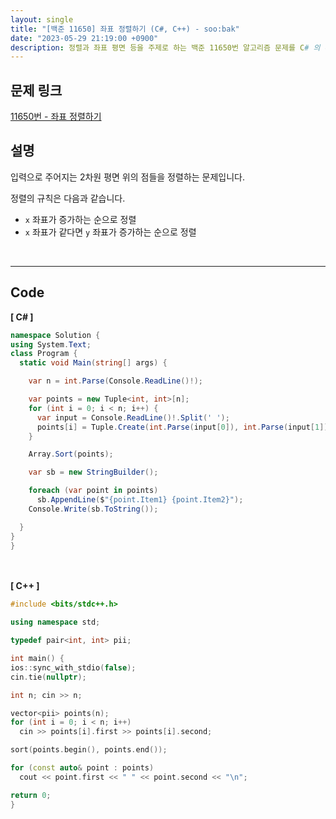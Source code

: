 ```yaml
---
layout: single
title: "[백준 11650] 좌표 정렬하기 (C#, C++) - soo:bak"
date: "2023-05-29 21:19:00 +0900"
description: 정렬과 좌표 평면 등을 주제로 하는 백준 11650번 알고리즘 문제를 C# 의 튜플, Tuple 과 C++ 로 풀이 및 해설
---
```


## 문제 링크
  [11650번 - 좌표 정렬하기](https://www.acmicpc.net/problem/11650)

## 설명
입력으로 주어지는 2차원 평면 위의 점들을 정렬하는 문제입니다. <br>

정렬의 규칙은 다음과 같습니다. <br>

- `x` 좌표가 증가하는 순으로 정렬 <br>
- `x` 좌표가 같다면 `y` 좌표가 증가하는 순으로 정렬 <br>

<br>

- - -

## Code
<b>[ C# ] </b>
<br>

  ```c#
namespace Solution {
  using System.Text;
  class Program {
    static void Main(string[] args) {

      var n = int.Parse(Console.ReadLine()!);

      var points = new Tuple<int, int>[n];
      for (int i = 0; i < n; i++) {
        var input = Console.ReadLine()!.Split(' ');
        points[i] = Tuple.Create(int.Parse(input[0]), int.Parse(input[1]));
      }

      Array.Sort(points);

      var sb = new StringBuilder();

      foreach (var point in points)
        sb.AppendLine($"{point.Item1} {point.Item2}");
      Console.Write(sb.ToString());

    }
  }
}
  ```
<br><br>
<b>[ C++ ] </b>
<br>

  ```c++
#include <bits/stdc++.h>

using namespace std;

typedef pair<int, int> pii;

int main() {
  ios::sync_with_stdio(false);
  cin.tie(nullptr);

  int n; cin >> n;

  vector<pii> points(n);
  for (int i = 0; i < n; i++)
    cin >> points[i].first >> points[i].second;

  sort(points.begin(), points.end());

  for (const auto& point : points)
    cout << point.first << " " << point.second << "\n";

  return 0;
}
  ```
